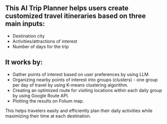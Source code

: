## This AI Trip Planner helps users create customized travel itineraries based on three main inputs:
- Destination city
- Activities/attractions of interest
- Number of days for the trip

## It works by:
- Gather points of interest based on user preferences by using LLM.
- Organizing nearby points of interest into groups (clusters) - one group per day of travel by using K-means clustering algorithm.
- Creating an optimized route for visiting locations within each daily group by using Google Route API.
- Plotting the results on Folium map.

This helps travelers easily and efficiently plan their daily activities while maximizing their time at each destination.
